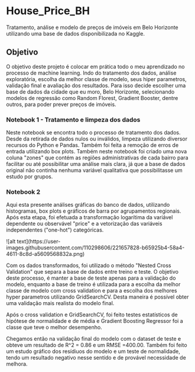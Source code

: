 <h1>House_Price_BH</h1>
Tratamento, análise e modelo de preços de imóveis em Belo Horizonte utilizando uma base de dados disponibilizada no Kaggle.

<h2>Objetivo</h2>

O objetivo deste projeto é colocar em prática todo o meu aprendizado no processo de machine learning. Indo do tratamento dos dados, análise exploratória, escolha da melhor classe de modelo, seus hiper parametros, validação final e avaliação dos resultados. Para isso decide escolher uma base de dados da cidade que eu moro, Belo Horizonte, selecionando modelos de regressão como Random Florest, Gradient Booster, dentre outros, para poder prever preços de imóveis.


<h3>Notebook 1 - Tratamento e limpeza dos dados</h3>
Neste notebook se encontra todo o processo de tratamento dos dados. Desde da retirada de dados nulos ou inválidos, limpeza utilizando diversor recursos do Python e Pandas. Também foi feita a remoção de erros de entrada utilizando box plots. Também neste notebook foi criado uma nova coluna "zones" que contém as regiões administrativas de cada bairro para facilitar ou até possibilitar
uma análise mais clara, já que a base de dados original não continha nenhuma variável qualitativa que possibilitasse um estudo por grupos.

<h3>Notebook 2</h3>
<p>Aqui esta presente análises gráficas do banco de dados, utilizando histogramas, box plots e gráficos de barra por agrupamentos regionais. Após esta etapa, foi efetuada a transformação logarítima da variável dependente ou observável "price" e a vetorização das variáveis independentes ("one-hot") categóricas.</p>
![alt text](https://user-images.githubusercontent.com/110298606/221657828-b65925b4-58a4-4611-8c8d-a5609568832a.png)
 
<p>Com os dados transformados, foi utilizado o método "Nested Cross Validation" que separa a base de dados entre treino e teste. O objetivo deste processo, é manter a base de teste apenas para a validação do modelo, enquanto a base de treino é utilizada para a escolha da melhor classe de modelo com cross validation e para a escolha dos melhores hyper parametros utilizando GridSearchCV. Desta maneira é possível obter uma validação mais realista do modelo final.</p><p>Após o cross validation e GridSearchCV, foi feito testes estatísticos de hipótese de normalidade e de média e Gradient Boosting Regressor foi a classe que teve o melhor desempenho.</p>Chegamos então na validação  final do modelo com o dataset de teste e obteve um resultado de R^2 = 0.86 e um RMSE =400.00.
Também foi feito um estudo gráfico dos resídiuos do modelo e um teste de normalidade, tendo um resultado negativo nesse sentido e de provável necessidade de melhora.



